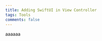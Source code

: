 ```yaml
---
title: Adding SwiftUI in View Controller
tags: Tools
comments: false
---
```


aaaaaa

<br>
<br>
<br>

